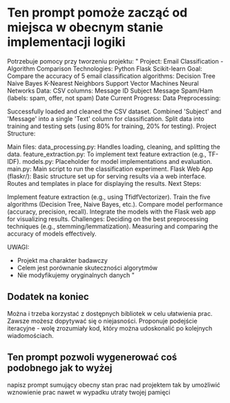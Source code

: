 # Ten prompt pomoże zacząć od miejsca w obecnym stanie implementacji logiki

Potrzebuje pomocy przy tworzeniu projektu:
"
Project: Email Classification - Algorithm Comparison
Technologies:
Python
Flask
Scikit-learn
Goal:
Compare the accuracy of 5 email classification algorithms:
Decision Tree
Naive Bayes
K-Nearest Neighbors
Support Vector Machines
Neural Networks
Data:
CSV columns:
Message ID
Subject
Message
Spam/Ham (labels: spam, offer, not spam)
Date
Current Progress:
Data Preprocessing:

Successfully loaded and cleaned the CSV dataset.
Combined 'Subject' and 'Message' into a single 'Text' column for classification.
Split data into training and testing sets (using 80% for training, 20% for testing).
Project Structure:

Main files:
data_processing.py: Handles loading, cleaning, and splitting the data.
feature_extraction.py: To implement text feature extraction (e.g., TF-IDF).
models.py: Placeholder for model implementations and evaluation.
main.py: Main script to run the classification experiment.
Flask Web App (flaskr/):
Basic structure set up for serving results via a web interface.
Routes and templates in place for displaying the results.
Next Steps:

Implement feature extraction (e.g., using TfidfVectorizer).
Train the five algorithms (Decision Tree, Naive Bayes, etc.).
Compare model performance (accuracy, precision, recall).
Integrate the models with the Flask web app for visualizing results.
Challenges:
Deciding on the best preprocessing techniques (e.g., stemming/lemmatization).
Measuring and comparing the accuracy of models effectively.

UWAGI:
- Projekt ma charakter badawczy
- Celem jest porównanie skuteczności algorytmów
- Nie modyfikujemy oryginalnych danych
"

## Dodatek na koniec

Można i trzeba korzystać z dostępnych bibliotek w celu ułatwienia prac.
Zawsze możesz dopytywać się o niejasności.
Proponuje podejście iteracyjne - wolę zrozumiały kod, który można udoskonalić po kolejnych wiadomościach.

## Ten prompt pozwoli wygenerować coś podobnego jak to wyżej

napisz prompt sumujący obecny stan prac nad projektem tak by umożliwić wznowienie prac nawet w wypadku utraty twojej pamięci
